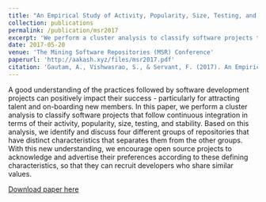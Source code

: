 ```yaml
---
title: "An Empirical Study of Activity, Popularity, Size, Testing, and Stability in Continuous Integration"
collection: publications
permalink: /publication/msr2017
excerpt: 'We perform a cluster analysis to classify software projects that follow continuous integration in terms of their activity, popularity, size, testing, and stability.'
date: 2017-05-20
venue: 'The Mining Software Repositories (MSR) Conference'
paperurl: 'http://aakash.xyz/files/msr2017.pdf'
citation: 'Gautam, A., Vishwasrao, S., & Servant, F. (2017). An Empirical Study of Activity, Popularity, Size, Testing, and Stability in Continuous Integration. In <i>2017 IEEE/ACM 14th International Conference on Mining Software Repositories (MSR)</i>.'
---
```

A good understanding of the practices followed by software development projects can positively impact their success - particularly for attracting talent and on-boarding new members. In this paper, we perform a cluster analysis to classify software projects that follow continuous integration in terms of their activity, popularity, size, testing, and stability. Based on this analysis, we identify and discuss four different groups of repositories that have distinct characteristics that separates them from the other groups. With this new understanding, we encourage open source projects to acknowledge and advertise their preferences according to these defining characteristics, so that they can recruit developers who share similar values.

[Download paper here](http://aakash.xyz/files/msr2017.pdf)

